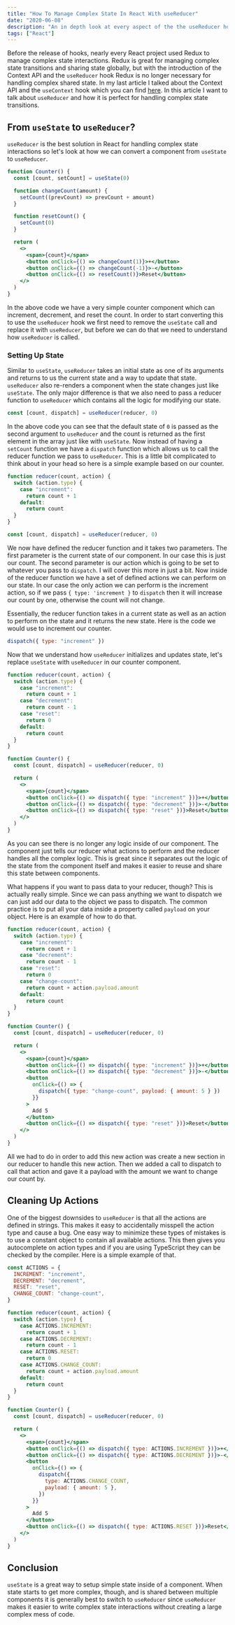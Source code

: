 ```yaml
---
title: "How To Manage Complex State In React With useReducer"
date: "2020-06-08"
description: "An in depth look at every aspect of the the useReducer hook in React."
tags: ["React"]
---
```


Before the release of hooks, nearly every React project used Redux to manage complex state interactions. Redux is great for managing complex state transitions and sharing state globally, but with the introduction of the Context API and the `useReducer` hook Redux is no longer necessary for handling complex shared state. In my last article I talked about the Context API and the `useContext` hook which you can find [here](/2020-06/use-context). In this article I want to talk about `useReducer` and how it is perfect for handling complex state transitions.

## From `useState` to `useReducer`?

`useReducer` is the best solution in React for handling complex state interactions so let's look at how we can convert a component from `useState` to `useReducer`.

```jsx
function Counter() {
  const [count, setCount] = useState(0)

  function changeCount(amount) {
    setCount((prevCount) => prevCount + amount)
  }

  function resetCount() {
    setCount(0)
  }

  return (
    <>
      <span>{count}</span>
      <button onClick={() => changeCount(1)}>+</button>
      <button onClick={() => changeCount(-1)}>-</button>
      <button onClick={() => resetCount()}>Reset</button>
    </>
  )
}
```

In the above code we have a very simple counter component which can increment, decrement, and reset the count. In order to start converting this to use the `useReducer` hook we first need to remove the `useState` call and replace it with `useReducer`, but before we can do that we need to understand how `useReducer` is called.

### Setting Up State

Similar to `useState`, `useReducer` takes an initial state as one of its arguments and returns to us the current state and a way to update that state. `useReducer` also re-renders a component when the state changes just like `useState`. The only major difference is that we also need to pass a reducer function to `useReducer` which contains all the logic for modifying our state.

```js
const [count, dispatch] = useReducer(reducer, 0)
```

In the above code you can see that the default state of `0` is passed as the second argument to `useReducer` and the count is returned as the first element in the array just like with `useState`. Now instead of having a `setCount` function we have a `dispatch` function which allows us to call the reducer function we pass to `useReducer`. This is a little bit complicated to think about in your head so here is a simple example based on our counter.

```js
function reducer(count, action) {
  switch (action.type) {
    case "increment":
      return count + 1
    default:
      return count
  }
}

const [count, dispatch] = useReducer(reducer, 0)
```

We now have defined the reducer function and it takes two parameters. The first parameter is the current state of our component. In our case this is just our count. The second parameter is our action which is going to be set to whatever you pass to `dispatch`. I will cover this more in just a bit. Now inside of the reducer function we have a set of defined actions we can perform on our state. In our case the only action we can perform is the increment action, so if we pass `{ type: 'increment }` to `dispatch` then it will increase our count by one, otherwise the count will not change.

Essentially, the reducer function takes in a current state as well as an action to perform on the state and it returns the new state. Here is the code we would use to increment our counter.

```js
dispatch({ type: "increment" })
```

Now that we understand how `useReducer` initializes and updates state, let's replace `useState` with `useReducer` in our counter component.

```jsx
function reducer(count, action) {
  switch (action.type) {
    case "increment":
      return count + 1
    case "decrement":
      return count - 1
    case "reset":
      return 0
    default:
      return count
  }
}

function Counter() {
  const [count, dispatch] = useReducer(reducer, 0)

  return (
    <>
      <span>{count}</span>
      <button onClick={() => dispatch({ type: "increment" })}>+</button>
      <button onClick={() => dispatch({ type: "decrement" })}>-</button>
      <button onClick={() => dispatch({ type: "reset" })}>Reset</button>
    </>
  )
}
```

As you can see there is no longer any logic inside of our component. The component just tells our reducer what actions to perform and the reducer handles all the complex logic. This is great since it separates out the logic of the state from the component itself and makes it easier to reuse and share this state between components.

What happens if you want to pass data to your reducer, though? This is actually really simple. Since we can pass anything we want to dispatch we can just add our data to the object we pass to dispatch. The common practice is to put all your data inside a property called `payload` on your object. Here is an example of how to do that.

```jsx
function reducer(count, action) {
  switch (action.type) {
    case "increment":
      return count + 1
    case "decrement":
      return count - 1
    case "reset":
      return 0
    case "change-count":
      return count + action.payload.amount
    default:
      return count
  }
}

function Counter() {
  const [count, dispatch] = useReducer(reducer, 0)

  return (
    <>
      <span>{count}</span>
      <button onClick={() => dispatch({ type: "increment" })}>+</button>
      <button onClick={() => dispatch({ type: "decrement" })}>-</button>
      <button
        onClick={() => {
          dispatch({ type: "change-count", payload: { amount: 5 } })
        }}
      >
        Add 5
      </button>
      <button onClick={() => dispatch({ type: "reset" })}>Reset</button>
    </>
  )
}
```

All we had to do in order to add this new action was create a new section in our reducer to handle this new action. Then we added a call to dispatch to call that action and gave it a payload with the amount we want to change our count by.

## Cleaning Up Actions

One of the biggest downsides to `useReducer` is that all the actions are defined in strings. This makes it easy to accidentally misspell the action type and cause a bug. One easy way to minimize these types of mistakes is to use a constant object to contain all available actions. This then gives you autocomplete on action types and if you are using TypeScript they can be checked by the compiler. Here is a simple example of that.

```jsx {1-6,10,12,14,16,29,32,37,43}
const ACTIONS = {
  INCREMENT: "increment",
  DECREMENT: "decrement",
  RESET: "reset",
  CHANGE_COUNT: "change-count",
}

function reducer(count, action) {
  switch (action.type) {
    case ACTIONS.INCREMENT:
      return count + 1
    case ACTIONS.DECREMENT:
      return count - 1
    case ACTIONS.RESET:
      return 0
    case ACTIONS.CHANGE_COUNT:
      return count + action.payload.amount
    default:
      return count
  }
}

function Counter() {
  const [count, dispatch] = useReducer(reducer, 0)

  return (
    <>
      <span>{count}</span>
      <button onClick={() => dispatch({ type: ACTIONS.INCREMENT })}>+</button>
      <button onClick={() => dispatch({ type: ACTIONS.DECREMENT })}>-</button>
      <button
        onClick={() => {
          dispatch({
            type: ACTIONS.CHANGE_COUNT,
            payload: { amount: 5 },
          })
        }}
      >
        Add 5
      </button>
      <button onClick={() => dispatch({ type: ACTIONS.RESET })}>Reset</button>
    </>
  )
}
```

## Conclusion

`useState` is a great way to setup simple state inside of a component. When state starts to get more complex, though, and is shared between multiple components it is generally best to switch to `useReducer` since `useReducer` makes it easier to write complex state interactions without creating a large complex mess of code.
